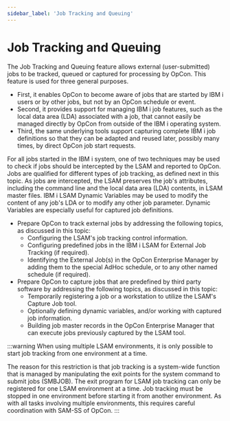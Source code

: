 ```yaml
---
sidebar_label: 'Job Tracking and Queuing'
---
```

# Job Tracking and Queuing

The Job Tracking and Queuing feature allows external (user-submitted) jobs to be tracked, queued or captured for processing by OpCon. This feature is used for three general purposes.

- First, it enables OpCon to become aware of jobs that are started by IBM i users or by other jobs, but not by an OpCon schedule or event.
- Second, it provides support for managing IBM i job features, such as the local data area (LDA) associated with a job, that cannot easily be managed directly by OpCon from outside of the IBM i operating system.
- Third, the same underlying tools support capturing complete IBM i job definitions so that they can be adapted and reused later, possibly many times, by direct OpCon job start requests.

For all jobs started in the IBM i system, one of two techniques may be used to check if jobs should be intercepted by the LSAM and reported to OpCon. Jobs are qualified for different types of job tracking, as defined next in this topic. As jobs are intercepted, the LSAM preserves the job's attributes, including the command line and the local data area (LDA) contents, in LSAM master files. IBM i LSAM Dynamic Variables may be used to modify the content of any job's LDA or to modify any other job parameter. Dynamic Variables are especially useful for captured job definitions.

- Prepare OpCon to track external jobs by addressing the following topics, as discussed in this topic:
  - Configuring the LSAM's job tracking control information.
  - Configuring predefined jobs in the IBM i LSAM for External Job Tracking (if required).
  - Identifying the External Job(s) in the OpCon Enterprise Manager by adding them to the special AdHoc schedule, or to any other named schedule (if required).
- Prepare OpCon to capture jobs that are predefined by third party software by addressing the following topics, as discussed in this topic:
  - Temporarily registering a job or a workstation to utilize the LSAM's Capture Job tool.
  - Optionally defining dynamic variables, and/or working with captured job information.
  - Building job master records in the OpCon Enterprise Manager that can execute jobs previously captured by the LSAM tool.

:::warning
When using multiple LSAM environments, it is only possible to start job tracking from one environment at a time.

The reason for this restriction is that job tracking is a system-wide function that is managed by manipulating the exit points for the system command to submit jobs (SMBJOB). The exit program for LSAM job tracking can only be registered for one LSAM environment at a time. Job tracking must be stopped in one environment before starting it from another environment. As with all tasks involving multiple environments, this requires careful coordination with SAM-SS of OpCon.
:::
